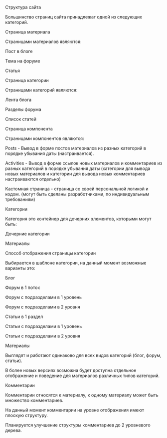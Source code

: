 Структура сайта

Большинство страниц сайта принадлежат одной из следующих категорий.


Страница материала

Страницами материалов являются:

Пост в блоге

Тема на форуме

Статья


Страница категории

Страницами категорий являются:

Лента блога

Разделы форума

Список статей


Страница компонента

Страницами компонентов являются:

Posts - Вывод в форме постов материалов из разных категорий в порядке убывания даты (настраивается).

Activities - Вывод в форме ссылок новых материалов и комментариев из разных категорий в порядке убывания даты (категории для вывода новых материалов и категории для вывода новых комментариев настраиваются отдельно)

Кастомная страница - страница со своей персональной логикой и кодом. (могут быть сделаны разработчиками, по индивидуальным требованиям)


Категории

Категория это контейнер для дочерних элементов, которыми могут быть:

Дочерние категории

Материалы


Способ отображения страницы категории

Выбирается в шаблоне категории, на данный момент возможные варианты это:

Блог

Форум в 1 поток

Форум с подразделами в 1 уровень

Форум с подразделами в 2 уровня

Статьи в 1 раздел

Статьи с подразделами в 1 уровень

Статьи с подразделами в 2 уровня


Материалы

Выглядят и работают одинаково для всех видов категорий (блог, форум, статьи).

В более новых версиях возможна будет доступна отдельное отображение и поведение для материалов различных типов категорий.


Комментарии

Комментарии относятся к материалу, к одному материалу может быть множество комментариев.

На данный момент комментарии на уровне отображения имеют плоскую структуру.

Планируется улучшение структуры комментариев до 2 уровневого дерева.
